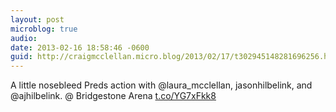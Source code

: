 ```yaml
---
layout: post
microblog: true
audio: 
date: 2013-02-16 18:58:46 -0600
guid: http://craigmcclellan.micro.blog/2013/02/17/t302945148281696256.html
---
```

A little nosebleed Preds action with @laura_mcclellan, jasonhilbelink, and @ajhilbelink. @ Bridgestone Arena [t.co/YG7xFkk8](http://t.co/YG7xFkk8)
